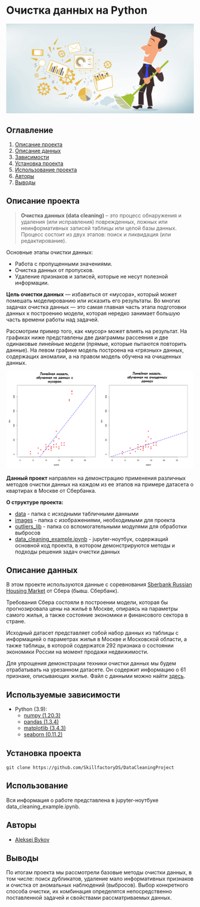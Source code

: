 
# Очистка данных на Python

![Очистка данных](./images/data_cleaning.png)

## Оглавление

1. [Описание проекта](#описание-проекта)
2. [Описание данных](#описание-данных)
3. [Зависимости](#используемые-зависимости)
4. [Установка проекта](#установка-проекта)
5. [Использование проекта](#использование)
6. [Авторы](#авторы)
7. [Выводы](#выводы)

## Описание проекта

> **Очистка данных (data cleaning)** – это процесс обнаружения и удаления (или исправления) поврежденных, ложных или неинформативных записей таблицы или целой базы данных. Процесс состоит из двух этапов: поиск и ликвидация (или редактирование).

Основные этапы очистки данных:

* Работа с пропущенными значениями.
* Очистка данных от пропусков.
* Удаление признаков и записей, которые не несут полезной информации.

**Цель очистки данных** — избавиться от «мусора», который может помешать моделированию или исказить его результаты. Во многих задачах очистка данных — это самая главная часть этапа подготовки данных к построению модели, которая нередко занимает большую часть времени работы над задачей.

Рассмотрим пример того, как «мусор» может влиять на результат. На графиках ниже представлены две диаграммы рассеяния и две одинаковые линейные модели (прямые, которые пытаются повторить данные). На левом графике модель построена на «грязных» данных, содержащих аномалии, а на правом модель обучена на очищенных данных.

![Пример влияния выбросов](./images/example_outliers.png)

**Данный проект** направлен на демонстрацию применения различных методов очистки данных на каждом из ее этапов на примере датасета о квартирах в Москве от Сбербанка.

**О структуре проекта:**

* [data](./data) - папка с исходными табличными данными
* [images](./images) - папка с изображениями, необходимыми для проекта
* [outliers_lib](./outliers_lib) - папка со вспомогательными модулями для обработки выбросов
* [data_cleaning_example.ipynb](./data_cleaning_example.ipynb) - jupyter-ноутбук, содержащий основной код проекта, в котором демонстрируются методы и подходы решения задач очистки данных

## Описание данных

В этом проекте используются данные с соревнования [Sberbank Russian Housing Market](https://www.kaggle.com/c/sberbank-russian-housing-market/data) от Сбера (бывш. Сбербанк).

Требования Сбера состояли в построении модели, которая бы прогнозировала цены на жильё в Москве, опираясь на параметры самого жилья, а также состояние экономики и финансового сектора в стране.

Исходный датасет представляет собой набор данных из таблицы с информацией о параметрах жилья в Москве и Московской области, а также таблицы, в которой содержатся 292 признака о состоянии экономики России на момент продажи недвижимости.

Для упрощения демонстрации техники очистки данных мы будем отрабатывать на урезанном датасете. Он содержит информацию о 61 признаке, описывающих жилье. Файл с данными можно найти [здесь](./data/sber_data.csv).

## Используемые зависимости

* Python (3.9):
  * [numpy (1.20.3)](https://numpy.org)
  * [pandas (1.3.4)](https://pandas.pydata.org)
  * [matplotlib (3.4.3)](https://matplotlib.org)
  * [seaborn (0.11.2)](https://seaborn.pydata.org)

## Установка проекта

```Git
git clone https://github.com/SkillfactoryDS/DataCleaningProject
```

## Использование

Вся информация о работе представлена в jupyter-ноутбуке data_cleaning_example.ipynb.

## Авторы

* [Aleksei Bykov](https://www.linkedin.com/in/aleksei-bykov-vilnius/)

## Выводы

По итогам проекта мы рассмотрели базовые методы очистки данных, в том числе: поиск дубликатов, удаление мало информативных признаков и очистка от аномальных наблюдений (выбросов). Выбор конкретного способа очистки, их комбинация определятся непосредственно поставленной задачей и свойствами рассматриваемых данных.
